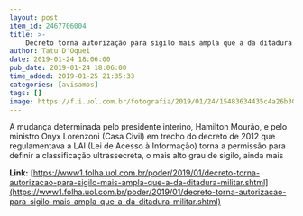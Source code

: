 ```yaml
---
layout: post
item_id: 2467706004
title: >-
    Decreto torna autorização para sigilo mais ampla que a da ditadura militar
author: Tatu D'Oquei
date: 2019-01-24 18:06:00
pub_date: 2019-01-24 18:06:00
time_added: 2019-01-25 21:35:33
categories: [avisamos]
tags: []
image: https://f.i.uol.com.br/fotografia/2019/01/24/15483634435c4a26b30e528_1548363443_3x2_rt.jpg
---
```


A mudança determinada pelo presidente interino, Hamilton Mourão, e pelo ministro Onyx Lorenzoni (Casa Civil) em trecho do decreto de 2012 que regulamentava a LAI (Lei de Acesso à Informação) torna a permissão para definir a classificação ultrassecreta, o mais alto grau de sigilo, ainda mais

**Link:** [https://www1.folha.uol.com.br/poder/2019/01/decreto-torna-autorizacao-para-sigilo-mais-ampla-que-a-da-ditadura-militar.shtml](https://www1.folha.uol.com.br/poder/2019/01/decreto-torna-autorizacao-para-sigilo-mais-ampla-que-a-da-ditadura-militar.shtml)

